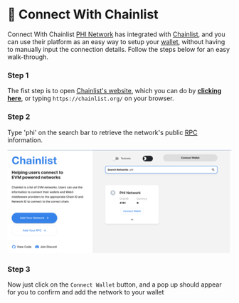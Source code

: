 # 🔌 Connect With Chainlist

Connect With Chainlist ​[PHI Network](broken-reference) has integrated with [Chainlist](https://chainlist.org/), and you can use their platform as an easy way to setup your [wallet](../../glossary/#w), without having to manually input the connection details. Follow the steps below for an easy walk-through.

### Step 1 <a href="#step-1" id="step-1"></a>

The fist step is to open [Chainlist's website](https://chainlist.org/), which you can do by [**clicking here**](https://chainlist.org/), or typing `https://chainlist.org/` on your browser.

### Step 2 <a href="#step-2" id="step-2"></a>

Type 'phi' on the search bar to retrieve the network's public [RPC ](../../glossary/#r)information.

![](<../../.gitbook/assets/Screen Shot 2022-05-31 at 5.39.33 PM.png>)

### Step 3

Now just click on the `Connect Wallet` button, and a pop up should appear for you to confirm and add the network to your wallet

